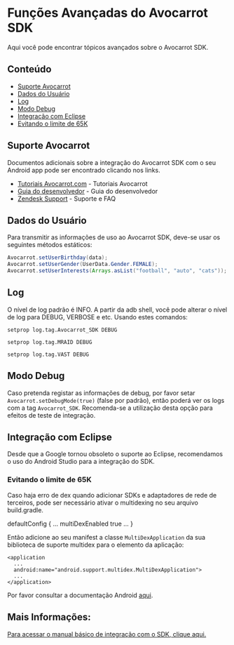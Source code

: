 # Funções Avançadas do Avocarrot SDK

Aqui você pode encontrar tópicos avançados sobre o Avocarrot SDK.

## Conteúdo

* [Suporte Avocarrot](#Suporte-Avocarrot)
* [Dados do Usuário](#Dados-do-Usuário)
* [Log](#Log)
* [Modo Debug](#Modo-Debug)
* [Integração com Eclipse](#Integração-com-Eclipse)
* [Evitando o limite de 65K](#Evitando-o-limite-de-65K)

## Suporte Avocarrot ##

Documentos adicionais sobre a integração do Avocarrot SDK com o seu Android app pode ser encontrado clicando nos links.

- [Tutoriais Avocarrot.com](https://app.avocarrot.com/#/docs) - Tutoriais Avocarrot
- [Guia do desenvolvedor](https://app.avocarrot.com/#/docs/getting-started/android) - Guia do desenvolvedor
- [Zendesk Support](https://app.avocarrot.com/#/docs/faq) - Suporte e FAQ

## Dados do Usuário

Para transmitir as informações de uso ao Avocarrot SDK, deve-se usar os seguintes métodos estáticos:
```java
Avocarrot.setUserBirthday(data);
Avocarrot.setUserGender(UserData.Gender.FEMALE);
Avocarrot.setUserInterests(Arrays.asList("football", "auto", "cats")); // Apenas exemplos. Por favor define interesses reais.
```

## Log ##

O nível de log padrão é INFO. A partir da adb shell, você pode alterar o nível de log para DEBUG, VERBOSE e etc. Usando estes comandos:
```
setprop log.tag.Avocarrot_SDK DEBUG
```

```
setprop log.tag.MRAID DEBUG
```

```
setprop log.tag.VAST DEBUG
```

## Modo Debug ##

Caso pretenda registar as informações de debug, por favor setar `Avocarrot.setDebugMode(true)` (false por padrão), então poderá ver os logs com a tag `Avocarrot_SDK`.
Recomenda-se a utilização desta opção para efeitos de teste de integração.

## Integração com Eclipse ##

Desde que a Google tornou obsoleto o suporte ao Eclipse, recomendamos o uso do Android Studio para a integração do SDK.

### Evitando o limite de 65K ###

Caso haja erro de dex quando adicionar SDKs e adaptadores de rede de terceiros, pode ser necessário ativar o multidexing no seu arquivo build.gradle.

defaultConfig {
  ...
  multiDexEnabled true
  ...
}

Então adicione ao seu manifest a classe `MultiDexApplication` da sua biblioteca de suporte multidex para o elemento da aplicação:

```
<application
  ...
  android:name="android.support.multidex.MultiDexApplication">
  ...
</application>
```

Por favor consultar a documentação Android [aqui](https://developer.android.com/tools/building/multidex.html).

## Mais Informações:

[Para acessar o manual básico de integração com o SDK, clique aqui.](README.md)
